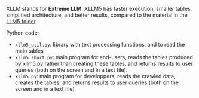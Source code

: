 XLLM stands for <b>Extreme LLM</b>. XLLM5 has faster execution, smaller tables, simplified architecture, and better results, compared to the material in the <a href="https://github.com/VincentGranville/Large-Language-Models/tree/main/llm5">LLM5 folder</a>.

Python code:
<ul>
  <li><code>xllm5_util.py</code>: library with text processing functions, and to read the main tables</li>
  <li><code>xllm5_short.py</code>: main program for end-users, reads the tables produced by xllm5.py rather than creating these tables, and returns results to user queries (both on the screen and in a text file). </li>
  <li><code>xllm5.py</code>: main program for developpers, reads the crawled data, creates the tables, and returns results to user queries (both on the screen and in a text file)</li>
</ul>
